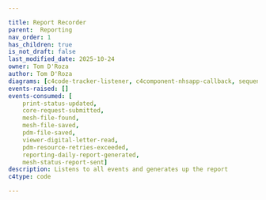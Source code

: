 ```yaml
---

title: Report Recorder
parent:  Reporting
nav_order: 1
has_children: true
is_not_draft: false
last_modified_date: 2025-10-24
owner: Tom D'Roza
author: Tom D'Roza
diagrams: [c4code-tracker-listener, c4component-nhsapp-callback, sequence-nhsapp-callback]
events-raised: []
events-consumed: [
    print-status-updated,
    core-request-submitted,
    mesh-file-found,
    mesh-file-saved,
    pdm-file-saved,
    viewer-digital-letter-read,
    pdm-resource-retries-exceeded,
    reporting-daily-report-generated,
    mesh-status-report-sent]
description: Listens to all events and generates up the report
c4type: code

---
```

